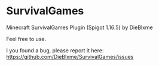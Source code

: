 # SurvivalGames

Minecraft SurvivalGames Plugin (Spigot 1.16.5) by DieBlxme

Feel free to use.

I you found a bug, please report it here: https://github.com/DieBlxme/SurvivalGames/issues
